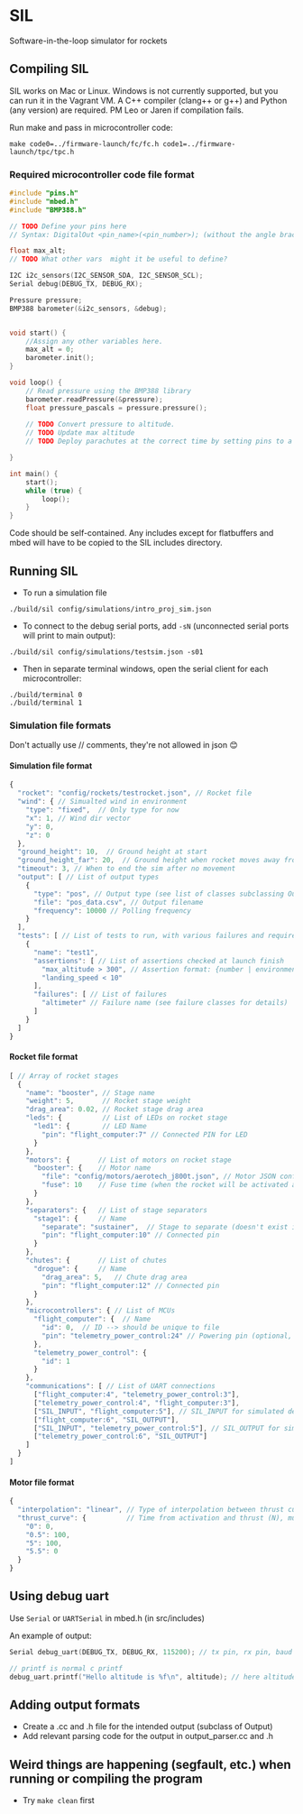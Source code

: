 # SIL
Software-in-the-loop simulator for rockets

## Compiling SIL
SIL works on Mac or Linux. Windows is not currently supported, but you can run it in the Vagrant VM. A C++ compiler (clang++ or g++) and Python (any version) are required. PM Leo or Jaren if compilation fails.

Run make and pass in microcontroller code:
```
make code0=../firmware-launch/fc/fc.h code1=../firmware-launch/tpc/tpc.h
```
### Required microcontroller code file format
```c
#include "pins.h"
#include "mbed.h"
#include "BMP388.h"

// TODO Define your pins here
// Syntax: DigitalOut <pin_name>(<pin_number>); (without the angle brackets)

float max_alt;
// TODO What other vars  might it be useful to define? 

I2C i2c_sensors(I2C_SENSOR_SDA, I2C_SENSOR_SCL);
Serial debug(DEBUG_TX, DEBUG_RX);

Pressure pressure;
BMP388 barometer(&i2c_sensors, &debug);


void start() {
    //Assign any other variables here. 
    max_alt = 0;
    barometer.init();
}

void loop() {
    // Read pressure using the BMP388 library
    barometer.readPressure(&pressure);
    float pressure_pascals = pressure.pressure();
    
    // TODO Convert pressure to altitude.
    // TODO Update max altitude 
    // TODO Deploy parachutes at the correct time by setting pins to a boolean true value

}

int main() {
    start();
    while (true) {
        loop();
    }
}
```
Code should be self-contained. Any includes except for flatbuffers and mbed will have to be copied to the SIL includes directory.
## Running SIL
* To run a simulation file

```./build/sil config/simulations/intro_proj_sim.json```
* To connect to the debug serial ports, add `-sN` (unconnected serial ports will print to main output):

```./build/sil config/simulations/testsim.json -s01```
* Then in separate terminal windows, open the serial client for each microcontroller:

```
./build/terminal 0
./build/terminal 1
```

### Simulation file formats
Don't actually use // comments, they're not allowed in json 😊 
#### Simulation file format
```javascript
{
  "rocket": "config/rockets/testrocket.json", // Rocket file
  "wind": { // Simualted wind in environment
    "type": "fixed",  // Only type for now
    "x": 1, // Wind dir vector
    "y": 0,
    "z": 0
  },
  "ground_height": 10,  // Ground height at start
  "ground_height_far": 20,  // Ground height when rocket moves away from start pos
  "timeout": 3, // When to end the sim after no movement
  "output": [ // List of output types
    {
      "type": "pos", // Output type (see list of classes subclassing Output)
      "file": "pos_data.csv", // Output filename
      "frequency": 10000 // Polling frequency
    }
  ],
  "tests": [ // List of tests to run, with various failures and required assertions (separate environment for each)
    {
      "name": "test1",
      "assertions": [ // List of assertions checked at launch finish
        "max_altitude > 300", // Assertion format: {number | environment_variable} [><=] {number | environment_variable}
        "landing_speed < 10"
      ],
      "failures": [ // List of failures
        "altimeter" // Failure name (see failure classes for details)
      ]
    }
  ]
}

```
#### Rocket file format
```javascript
[ // Array of rocket stages
  {
    "name": "booster", // Stage name
    "weight": 5,       // Rocket stage weight
    "drag_area": 0.02, // Rocket stage drag area
    "leds": {          // List of LEDs on rocket stage
      "led1": {        // LED Name
        "pin": "flight_computer:7" // Connected PIN for LED
      }
    },
    "motors": {       // List of motors on rocket stage
      "booster": {    // Motor name
        "file": "config/motors/aerotech_j800t.json", // Motor JSON config file
        "fuse": 10    // Fuse time (when the rocket will be activated after the sim start)
      }
    },
    "separators": {   // List of stage separators
      "stage1": {     // Name
        "separate": "sustainer",  // Stage to separate (doesn't exist in this example)
        "pin": "flight_computer:10" // Connected pin
      }
    },
    "chutes": {       // List of chutes
      "drogue": {     // Name
        "drag_area": 5,   // Chute drag area
        "pin": "flight_computer:12" // Connected pin
      }
    },
    "microcontrollers": { // List of MCUs
      "flight_computer": {  // Name
        "id": 0,  // ID --> should be unique to file
        "pin": "telemetry_power_control:24" // Powering pin (optional, if not present the mcu will always be on)
      },
      "telemetry_power_control": {
        "id": 1
      }
    },
    "communications": [ // List of UART connections
      ["flight_computer:4", "telemetry_power_control:3"],
      ["telemetry_power_control:4", "flight_computer:3"],
      ["SIL_INPUT", "flight_computer:5"], // SIL_INPUT for simulated debug connection (in)
      ["flight_computer:6", "SIL_OUTPUT"],
      ["SIL_INPUT", "telemetry_power_control:5"], // SIL_OUTPUT for simulated debug connection (out)
      ["telemetry_power_control:6", "SIL_OUTPUT"]
    ]
  }
]

```
#### Motor file format
```javascript
{
  "interpolation": "linear", // Type of interpolation between thrust curve points
  "thrust_curve": {          // Time from activation and thrust (N), must start and end with 0, must be in chronological order
    "0": 0,
    "0.5": 100,
    "5": 100,
    "5.5": 0
  }
}
```
## Using debug uart
Use `Serial` or `UARTSerial` in mbed.h (in src/includes)

An example of output:
```c
Serial debug_uart(DEBUG_TX, DEBUG_RX, 115200); // tx pin, rx pin, baud rate (rate of data transfer)

// printf is normal c printf
debug_uart.printf("Hello altitude is %f\n", altitude); // here altitude is a float
```


## Adding output formats
* Create a .cc and .h file for the intended output (subclass of Output)
* Add relevant parsing code for the output in output_parser.cc and .h

## Weird things are happening (segfault, etc.) when running or compiling the program
* Try `make clean` first
